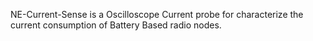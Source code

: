 NE-Current-Sense is a Oscilloscope Current probe for characterize the current consumption of Battery Based radio nodes.

